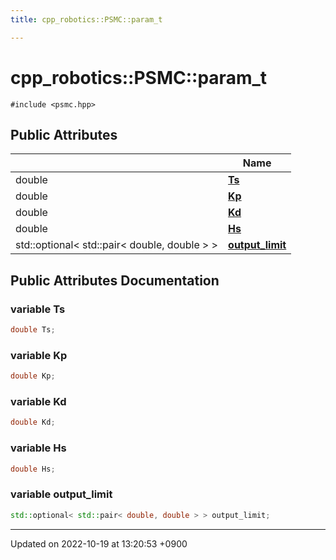 ```yaml
---
title: cpp_robotics::PSMC::param_t

---
```


# cpp_robotics::PSMC::param_t






`#include <psmc.hpp>`

## Public Attributes

|                | Name           |
| -------------- | -------------- |
| double | **[Ts](/cpp_robotics/doxybook/Classes/structcpp__robotics_1_1PSMC_1_1param__t/#variable-ts)**  |
| double | **[Kp](/cpp_robotics/doxybook/Classes/structcpp__robotics_1_1PSMC_1_1param__t/#variable-kp)**  |
| double | **[Kd](/cpp_robotics/doxybook/Classes/structcpp__robotics_1_1PSMC_1_1param__t/#variable-kd)**  |
| double | **[Hs](/cpp_robotics/doxybook/Classes/structcpp__robotics_1_1PSMC_1_1param__t/#variable-hs)**  |
| std::optional< std::pair< double, double > > | **[output_limit](/cpp_robotics/doxybook/Classes/structcpp__robotics_1_1PSMC_1_1param__t/#variable-output-limit)**  |

## Public Attributes Documentation

### variable Ts

```cpp
double Ts;
```


### variable Kp

```cpp
double Kp;
```


### variable Kd

```cpp
double Kd;
```


### variable Hs

```cpp
double Hs;
```


### variable output_limit

```cpp
std::optional< std::pair< double, double > > output_limit;
```


-------------------------------

Updated on 2022-10-19 at 13:20:53 +0900